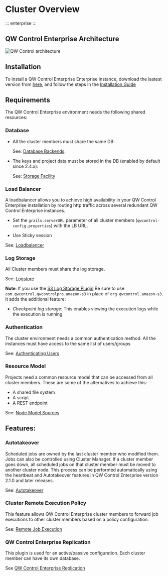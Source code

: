# Cluster Overview

::: enterprise
:::

## QW Control Enterprise Architecture
![QW Control architecture](~@assets/img/architecture.png)

## Installation
To install a QW Control Enterprise Enterprise instance, download the lastest version from [here](https://download.qwcontrol.com/versions.html), and follow the steps in the [Installation Guide](/administration/install/index.md)

## Requirements
The QW Control Enterprise environment needs the following shared resources:

### Database
- All the cluster members must share the same DB:

  See: [Database Backends](/administration/configuration/database/index.md).

- The keys and project data must be stored in the DB (enabled by default since 2.4.x):

  See: [Storage Facility](/administration/configuration/storage-facility.md)

### Load Balancer
A loadbalancer allows you to achieve high availability in your QW Control Enterprise installation by routing http traffic across several redundant QW Control Enterprise instances.

- Set the `grails.serverURL` parameter of all cluster members (`qwcontrol-config.properties`) with the LB URL.

- Use Sticky session

See: [Loadbalancer](/administration/cluster/loadbalancer/index.md)

### Log Storage
All Cluster members must share the log storage.

See: [Logstore](/administration/cluster/logstore/index.md)

**Note**: If you use the [S3 Log Storage Plugin](/administration/cluster/logstore/s3.md) Be sure to use `com.qwcontrol.qwcontrolpro.amazon-s3` in place of `org.qwcontrol.amazon-s3`. It adds the additional feature:

- _Checkpoint log storage_: This enables viewing the execution logs while the execution is running.

### Authentication
The cluster environment needs a common authentication method. All the instances must have access to the same list of users/groups

See: [Authenticating Users](/administration/security/authentication.md)

### Resource Model
Projects need a common resource model that can be accessed from all cluster members. These are some of the alternatives to achieve this:

- A shared file system
- A script
- A REST endpoint

See: [Node Model Sources](/administration/projects/resource-model-sources/index.md)

## Features:

### Autotakeover
Scheduled jobs are owned by the last cluster member who modified them. Jobs can also be controlled using Cluster Manager. If a cluster member goes down, all scheduled jobs on that cluster member must be moved to another cluster node. This process can be performed automatically using the heartbeat and Autotakeover features in QW Control Enterprise version 2.1.0 and later releases.

See: [Autotakeover](/administration/cluster/autotakeover/index.md)

### Cluster Remote Execution Policy
This feature allows QW Control Enterprise cluster members to forward job executions to other cluster members based on a policy configuration.

See: [Remote Job Execution](/administration/configuration/remote-job-execution.md)

### QW Control Enterprise Replication
This plugin is used for an active/passive configuration. Each cluster member can have its own database.

See [QW Control Enterprise Replication](/administration/cluster/replication/index.md)
